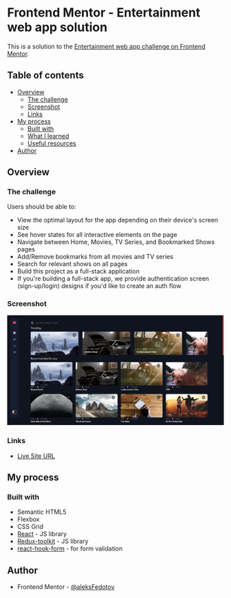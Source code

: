 # Frontend Mentor - Entertainment web app solution

This is a solution to the [Entertainment web app challenge on Frontend Mentor](https://www.frontendmentor.io/challenges/entertainment-web-app-J-UhgAW1X).

## Table of contents

- [Overview](#overview)
  - [The challenge](#the-challenge)
  - [Screenshot](#screenshot)
  - [Links](#links)
- [My process](#my-process)
  - [Built with](#built-with)
  - [What I learned](#what-i-learned)
  - [Useful resources](#useful-resources)
- [Author](#author)

## Overview

### The challenge

Users should be able to:

- View the optimal layout for the app depending on their device's screen size
- See hover states for all interactive elements on the page
- Navigate between Home, Movies, TV Series, and Bookmarked Shows pages
- Add/Remove bookmarks from all movies and TV series
- Search for relevant shows on all pages
- Build this project as a full-stack application
- If you're building a full-stack app, we provide authentication screen (sign-up/login) designs if you'd like to create an auth flow

### Screenshot

![](./public/Screenshot.PNG)

### Links

- [Live Site URL](https://entertainment-web-app-sable.vercel.app/)

## My process

### Built with

- Semantic HTML5
- Flexbox
- CSS Grid
- [React](https://reactjs.org/) - JS library
- [Redux-toolkit](https://redux-toolkit.js.org/) - JS library
- [react-hook-form](https://react-hook-form.com/) - for form validation

## Author

- Frontend Mentor - [@aleksFedotov](https://www.frontendmentor.io/profile/aleksFedotov)